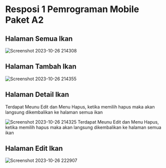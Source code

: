 # Resposi 1 Pemrograman Mobile Paket A2

## Halaman Semua Ikan
![Screenshot 2023-10-26 214308](https://github.com/shizucc/Responsi1-Pemob/assets/100017161/71867243-d16d-4aa2-88ac-6b533bf74893)

## Halaman Tambah Ikan
![Screenshot 2023-10-26 214355](https://github.com/shizucc/Responsi1-Pemob/assets/100017161/c464f5cb-de24-4a40-809b-057a6e89a50e)

## Halaman Detail Ikan
Terdapat Meunu Edit dan Menu Hapus, ketika memilih hapus maka akan langsung dikembalikan ke halaman semua ikan


![Screenshot 2023-10-26 214325](https://github.com/shizucc/Responsi1-Pemob/assets/100017161/fd605eb1-f9e4-4171-8288-b1a455460d5f)
Terdapat Meunu Edit dan Menu Hapus, ketika memilih hapus maka akan langsung dikembalikan ke halaman semua ikan

## Halaman Edit Ikan
![Screenshot 2023-10-26 222907](https://github.com/shizucc/Responsi1-Pemob/assets/100017161/92bbcd20-0b5a-437d-9ae8-47c742b8b421)
